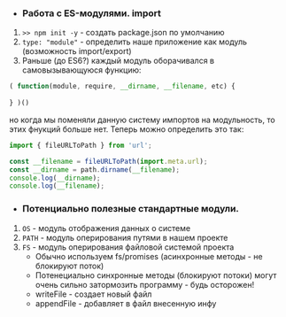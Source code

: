 * ### Работа с ES-модулями. import

1. `>> npm init -y` - создать package.json по умолчанию
2. `type: "module"` - определить наше приложение как модуль (возможность import/export)
3. Раньше (до ES6?) каждый модуль оборачивался в самовызывающуюся функцию:
```js
( function(module, require, __dirname, __filename, etc) {
	
} )()
```
но когда мы поменяли данную систему импортов на модульность, то этих фнукций больше нет. Теперь
можно определить это так:
```js
import { fileURLToPath } from 'url';

const __filename = fileURLToPath(import.meta.url);
const __dirname = path.dirname(__filename);
console.log(__dirname);
console.log(__filename);
```

* ### Потенциально полезные стандартные модули.
1. `OS` - модуль отображения данных о системе
2. `PATH` - модуль оперирования путями в нашем проекте
3. `FS` - модуль оперирования файловой системой проекта
   * Обычно используем fs/promises (асинхронные методы - не блокируют поток)
   * Потенециально синхронные методы (блокируют потоки) могут очень сильно затормозить программу - 
     будь осторожен!
   * writeFile - создает новый файл
   * appendFile - добавляет в файл внесенную инфу
